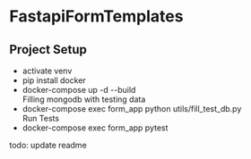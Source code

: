 # FastapiFormTemplates
## Project Setup     
- activate venv    
- pip install docker    
- docker-compose up -d --build    
Filling mongodb with testing data
- docker-compose exec form_app python utils/fill_test_db.py    
Run Tests    
- docker-compose exec form_app pytest     

todo: update readme    

